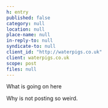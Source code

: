 ```yaml
---
h: entry
published: false
category: null
location: null
place-name: null
in-reply-to: null
syndicate-to: null
client_id: "http://waterpigs.co.uk"
client: waterpigs.co.uk
scope: post
files: null
---
```

What is going on here

Why is not posting so weird.
